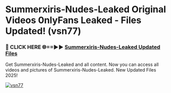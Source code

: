 # Summerxiris-Nudes-Leaked Original Videos 0nlyFans Leaked - Files Updated! (vsn77)

<h3>🔴 CLICK HERE 🌐==►► <a href="https://tinyurl.com/5h6xmrr3" rel="nofollow">Summerxiris-Nudes-Leaked Updated Files</a></h3>

Get Summerxiris-Nudes-Leaked and all content. Now you can access all videos and pictures of Summerxiris-Nudes-Leaked. New Updated Files 2025!

[![vsn77](https://i.imgur.com/KVD873Z.gif)](https://tinyurl.com/5h6xmrr3)
